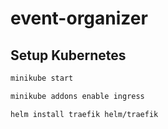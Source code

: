 # event-organizer

## Setup Kubernetes

```sh
minikube start

minikube addons enable ingress

helm install traefik helm/traefik


```


